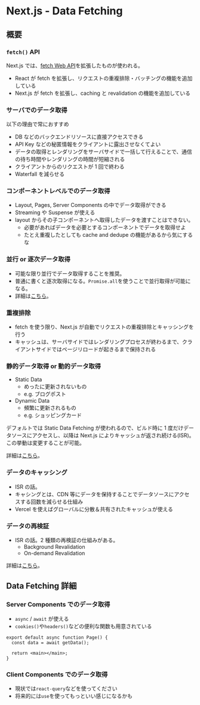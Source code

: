# Next.js - Data Fetching

## 概要

### `fetch()` API

Next.js では、[fetch Web API](https://developer.mozilla.org/en-US/docs/Web/API/Fetch_API)を拡張したものが使われる。

- React が fetch を拡張し、リクエストの重複排除・バッチングの機能を追加している
- Next.js が fetch を拡張し、caching と revalidation の機能を追加している

### サーバでのデータ取得

以下の理由で常におすすめ

- DB などのバックエンドリソースに直接アクセスできる
- API Key などの秘匿情報をクライアントに露出させなくてよい
- データの取得とレンダリングをサーバサイドで一括して行えることで、通信の待ち時間やレンダリングの時間が短縮される
- クライアントからのリクエストが 1 回で終わる
- Waterfall を減らせる

### コンポーネントレベルでのデータ取得

- Layout, Pages, Server Components の中でデータ取得ができる
- Streaming や Suspense が使える
- layout からその子コンポーネントへ取得したデータを渡すことはできない。
  - 必要があればデータを必要とするコンポーネントでデータを取得せよ
  - たとえ重複したとしても cache and dedupe の機能があるから気にするな

### 並行 or 逐次データ取得

- 可能な限り並行でデータ取得することを推奨。
- 普通に書くと逐次取得になる。`Promise.all`を使うことで並行取得が可能になる。
- 詳細は[こちら](https://nextjs.org/docs/app/building-your-application/data-fetching/fetching#data-fetching-patterns)。

### 重複排除

- fetch を使う限り、Next.js が自動でリクエストの重複排除とキャッシングを行う
- キャッシュは、サーバサイドではレンダリングプロセスが終わるまで、クライアントサイドではページリロードが起きるまで保持される

### 静的データ取得 or 動的データ取得

- Static Data
  - めったに更新されないもの
  - e.g. ブログポスト
- Dynamic Data
  - 頻繁に更新されるもの
  - e.g. ショッピングカード

デフォルトでは Static Data Fetching が使われるので、ビルド時に 1 度だけデータソースにアクセスし、以降は Next.js によりキャッシュが返され続ける(ISR)。この挙動は変更することが可能。

詳細は[こちら](https://nextjs.org/docs/app/building-your-application/data-fetching/fetching#static-data-fetching)。

### データのキャッシング

- ISR の話。
- キャシングとは、CDN 等にデータを保持することでデータソースにアクセスする回数を減らせる仕組み
- Vercel を使えばグローバルに分散＆共有されたキャッシュが使える

### データの再検証

- ISR の話。2 種類の再検証の仕組みがある。
  - Background Revalidation
  - On-demand Revalidation

詳細は[こちら](https://nextjs.org/docs/app/building-your-application/data-fetching/revalidating)。

## Data Fetching 詳細

### Server Components でのデータ取得

- `async` / `await` が使える
- `cookies()`や`headers()`などの便利な関数も用意されている

```tsx
export default async function Page() {
  const data = await getData();

  return <main></main>;
}
```

### Client Components でのデータ取得

- 現状では`react-query`などを使ってください
- 将来的には`use`を使ってもっといい感じになるかも
